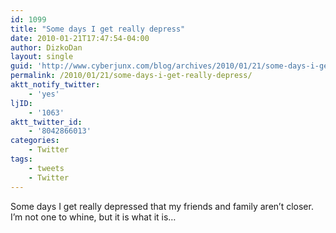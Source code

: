 ```yaml
---
id: 1099
title: "Some days I get really depress"
date: 2010-01-21T17:47:54-04:00
author: DizkoDan
layout: single
guid: 'http://www.cyberjunx.com/blog/archives/2010/01/21/some-days-i-get-really-depress/'
permalink: /2010/01/21/some-days-i-get-really-depress/
aktt_notify_twitter:
    - 'yes'
ljID:
    - '1063'
aktt_twitter_id:
    - '8042866013'
categories:
    - Twitter
tags:
    - tweets
    - Twitter
---
```


Some days I get really depressed that my friends and family aren’t closer. I’m not one to whine, but it is what it is…